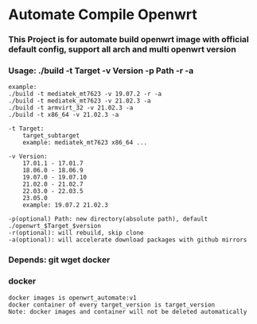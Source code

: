 # Automate Compile Openwrt

### This Project is for automate build openwrt image with official default config, support all arch and multi openwrt version

### Usage: ./build -t Target -v Version -p Path -r -a
```
example:
./build -t mediatek_mt7623 -v 19.07.2 -r -a
./build -t mediatek_mt7623 -v 21.02.3 -a
./build -t armvirt_32 -v 21.02.3 -a
./build -t x86_64 -v 21.02.3 -a
```
    -t Target:
        target_subtarget
        example: mediatek_mt7623 x86_64 ...

    -v Version:
        17.01.1 - 17.01.7
        18.06.0 - 18.06.9
        19.07.0 - 19.07.10
        21.02.0 - 21.02.7
        22.03.0 - 22.03.5
        23.05.0
        example: 19.07.2 21.02.3

    -p(optional) Path: new directory(absolute path), default ./openwrt_$Target_$version
    -r(optional): will rebuild, skip clone
    -a(optional): will accelerate download packages with github mirrors

### Depends: git wget docker

### docker
    docker images is openwrt_automate:v1
    docker container of every target_version is target_version
    Note: docker images and container will not be deleted automatically

